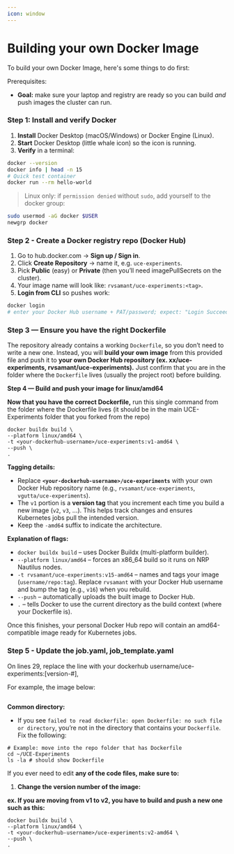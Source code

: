 ```yaml
---
icon: window
---
```


# Building your own Docker Image

To build your own Docker Image, here's some things to do first:&#x20;

Prerequisites:

*   **Goal:** make sure your laptop and registry are ready so you can build _and_ push images the cluster can run.



### Step 1: Install and verify Docker

1. **Install** Docker Desktop (macOS/Windows) or Docker Engine (Linux).
2. **Start** Docker Desktop (little whale icon) so the icon is running.
3. **Verify** in a terminal:

```bash
docker --version
docker info | head -n 15
# Quick test container
docker run --rm hello-world
```

> Linux only: if `permission denied` without `sudo`, add yourself to the docker group:

```bash
sudo usermod -aG docker $USER
newgrp docker
```

### Step 2 - Create a Docker registry repo (Docker Hub)

1. Go to hub.docker.com → **Sign up / Sign in**.
2. Click **Create Repository** → name it, e.g. `uce-experiments`.
3. Pick **Public** (easy) or **Private** (then you’ll need imagePullSecrets on the cluster).
4. Your image name will look like: `rvsamant/uce-experiments:<tag>`.
5. **Login from CLI** so pushes work:

```bash
docker login
# enter your Docker Hub username + PAT/password; expect: "Login Succeeded"
```

### Step 3 — Ensure you have the right Dockerfile

The repository already contains a working `Dockerfile`, so you don’t need to write a new one. Instead, you will **build your own image** from this provided file and push it to **your own Docker Hub repository (ex. xx/uce-experiments, rvsamant/uce-experiments).** Just confirm that you are in the folder where the `Dockerfile` lives (usually the project root) before building.

**Step 4 — Build and push your image for linux/amd64**

**Now that you have the correct Dockerfile,** run this single command from the folder where the Dockerfile lives (it should be in the main UCE-Experiments folder that you forked from the repo)

```
docker buildx build \
--platform linux/amd64 \
-t <your-dockerhub-username>/uce-experiments:v1-amd64 \
--push \
.
```

**Tagging details:**

* Replace **`<your-dockerhub-username>/uce-experiments`** with your own Docker Hub repository name (e.g., `rvsamant/uce-experiments`, `vgutta/uce-experiments`).
* The `v1` portion is a **version tag** that you increment each time you build a new image (`v2`, `v3`, …). This helps track changes and ensures Kubernetes jobs pull the intended version.
* Keep the `-amd64` suffix to indicate the architecture.

**Explanation of flags:**

* `docker buildx build` – uses Docker Buildx (multi-platform builder).
* `--platform linux/amd64` – forces an x86\_64 build so it runs on NRP Nautilus nodes.
* `-t rvsamant/uce-experiments:v15-amd64` – names and tags your image (`username/repo:tag`). Replace `rvsamant` with your Docker Hub username and bump the tag (e.g., `v16`) when you rebuild.
* `--push` – automatically uploads the built image to Docker Hub.
* `.` – tells Docker to use the current directory as the build context (where your Dockerfile is).

Once this finishes, your personal Docker Hub repo will contain an amd64-compatible image ready for Kubernetes jobs.

### Step 5 - Update the job.yaml, job\_template.yaml

On lines 29, replace the line with your dockerhub username/uce-experiments:\[version-#],&#x20;

For example, the image below:

<figure><img src="../.gitbook/assets/Screenshot 2025-09-29 at 12.34.47 AM.png" alt=""><figcaption></figcaption></figure>

**Common directory:**

* If you see `failed to read dockerfile: open Dockerfile: no such file or directory`, you’re not in the directory that contains your `Dockerfile`.  Fix the following:

```
# Example: move into the repo folder that has Dockerfile
cd ~/UCE-Experiments
ls -la # should show Dockerfile
```

If you ever need to edit **any of the code files, make sure to:**

1. **Change the version number of the image:**&#x20;

**ex. If you are moving from v1 to v2, you have to build and push a new one such as this:**&#x20;

```
docker buildx build \
--platform linux/amd64 \
-t <your-dockerhub-username>/uce-experiments:v2-amd64 \
--push \
.
```

